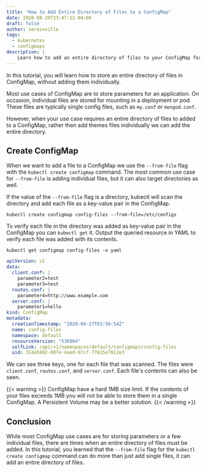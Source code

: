 ```yaml
---
title: "How to Add Entire Directory of Files to a ConfigMap"
date: 2020-08-26T23:47:12-04:00
draft: false
author: serainville
tags:
  - kubernetes
  - configmaps
description: |
    Learn how to add an entire directory of files to your ConfigMap for mounting in a deployment or pod.
---
```


In this tutorial, you will learn how to store an entire directory of files in ConfigMap, without adding them individually. 

Most use cases of ConfigMap are to store parameters for an application. On occasion, individual files are stored for mounting in a deployment or pod. These files are typically single config files, such as `my.conf` or `mongod.conf`.

However, when your use case requires an entire directory of files to added to a ConfigMap, rather then add themes files individually we can add the entire directory.

## Create ConfigMap
When we want to add a file to a ConfigMap we use the `--from-file` flag with the `kubectl create configmap` command. The most common use case for `--from-file` is adding individual files, but it can also target directories as well.

If the value of the `--from-file` flag is a directory, kubectl will scan the directory and add each file as a key-value pair in the ConfigMap.

```shell
kubectl create configmap config-files --from-file=/etc/configs
```

To verify each file in the directory was added as key-value pair in the ConfigMap you can `kubectl get` it. Output the queried resource in YAML to verify each file was added with its contents.

```shell
kubectl get configmap config-files -o yaml
```
```yaml
apiVersion: v1
data:
  client.conf: |
    parameter2=test
    parameter3=test
  routes.conf: |
    parameter4=http://www.example.com
  server.conf: |
    parameter1=hello
kind: ConfigMap
metadata:
  creationTimestamp: "2020-08-27T03:56:54Z"
  name: config-files
  namespace: default
  resourceVersion: "536004"
  selfLink: /api/v1/namespaces/default/configmaps/config-files
  uid: 314a5692-987e-4aed-97cf-77615e7812e3
```

We can see three keys, one for each file that was scanned. The files were `client.conf`, `routes.conf`, and `server.conf`. Each file's contents can also be seen.

{{< warning >}}
ConfigMap have a hard 1MB size limit. If the contents of your files exceeds 1MB you will not be able to store them in a single ConfigMap. A Persistent Volume may be a better solution.
{{< /warning >}}

## Conclusion
While most ConfigMap use cases are for storing parameters or a few individual files, there are times when an entire directory of files must be added. In this tutorial, you learned that the `--from-file` flag for the `kubectl create configmap` command can do more than just add single files, it can add an entire directory of files.


